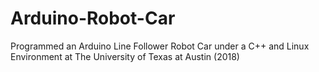 # Arduino-Robot-Car
Programmed  an Arduino Line Follower Robot Car under a C++ and Linux Environment at The University of Texas at Austin (2018)
